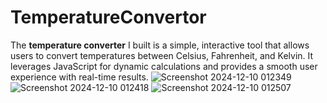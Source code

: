 # TemperatureConvertor
The **temperature converter** I built is a simple, interactive tool that allows users to convert temperatures between Celsius, Fahrenheit, and Kelvin. It leverages JavaScript for dynamic calculations and provides a smooth user experience with real-time results.
![Screenshot 2024-12-10 012349](https://github.com/user-attachments/assets/2fe57b26-b228-49a1-a218-a8b44485d578)
![Screenshot 2024-12-10 012418](https://github.com/user-attachments/assets/095591a1-2dbf-4732-a1e4-82ea2d7ee3d9)
![Screenshot 2024-12-10 012507](https://github.com/user-attachments/assets/6a20f298-b1f5-4eda-b0ac-66fdfa38609a)
